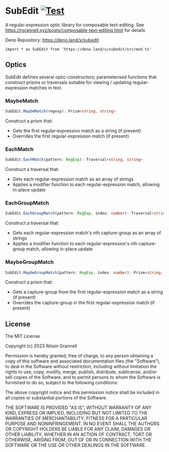 # SubEdit [![Test](https://github.com/rgrannell1/subedit/actions/workflows/test.yaml/badge.svg)](https://github.com/rgrannell1/subedit/actions/workflows/test.yaml)

A regular-expression optic library for composable text-editing. See
https://rgrannell.xyz/posts/composable-text-editing.html for details

Deno Repository: https://deno.land/x/subedit

```
import * as SubEdit from 'https://deno.land/x/subedit/src/mod.ts'
```

## Optics

SubEdit defines several optic-constructors; parameterised functions that
construct prisms or traversals suitable for viewing / updating
regular-expression matches in text.

### MaybeMatch

```ts
SubEdit.MaybeMatch(regexp): Prism<string, string>
```

Construct a prism that:

- Gets the first regular-expression match as a string (if present)
- Overrides the first regular-expression match (if present)

### EachMatch

```ts
SubEdit.EachMatch(pattern: RegExp): Traversal<string, string>
```

Construct a traversal that:

- Gets each regular-expression match as an array of strings
- Applies a modifier function to each regular-expression match, allowing
  in-place update

### EachGroupMatch

```ts
SubEdit.EachGroupMatch(pattern: RegExp, index: number): Traversal<string, string>
```

Construct a traversal that:

- Gets each regular-expression match's nth capture-group as an array of strings
- Applies a modifier function to each regular-expression's nth capture-group
  match, allowing in-place update

### MaybeGroupMatch

```ts
SubEdit.MaybeGroupMatch(pattern: RegExp, index: number): Prism<string, string>
```

Construct a prism that:

- Gets a capture-group from the first regular-expression match as a string (if
  present)
- Overrides the capture-group in the first regular-expression match (if present)

## License

The MIT License

Copyright (c) 2023 Róisín Grannell

Permission is hereby granted, free of charge, to any person obtaining a copy of
this software and associated documentation files (the "Software"), to deal in
the Software without restriction, including without limitation the rights to
use, copy, modify, merge, publish, distribute, sublicense, and/or sell copies of
the Software, and to permit persons to whom the Software is furnished to do so,
subject to the following conditions:

The above copyright notice and this permission notice shall be included in all
copies or substantial portions of the Software.

THE SOFTWARE IS PROVIDED "AS IS", WITHOUT WARRANTY OF ANY KIND, EXPRESS OR
IMPLIED, INCLUDING BUT NOT LIMITED TO THE WARRANTIES OF MERCHANTABILITY, FITNESS
FOR A PARTICULAR PURPOSE AND NONINFRINGEMENT. IN NO EVENT SHALL THE AUTHORS OR
COPYRIGHT HOLDERS BE LIABLE FOR ANY CLAIM, DAMAGES OR OTHER LIABILITY, WHETHER
IN AN ACTION OF CONTRACT, TORT OR OTHERWISE, ARISING FROM, OUT OF OR IN
CONNECTION WITH THE SOFTWARE OR THE USE OR OTHER DEALINGS IN THE SOFTWARE.
